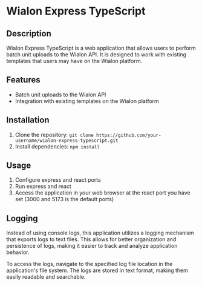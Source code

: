 # Wialon Express TypeScript

## Description
Wialon Express TypeScript is a web application that allows users to perform batch unit uploads to the Wialon API. It is designed to work with existing templates that users may have on the Wialon platform.

## Features
- Batch unit uploads to the Wialon API
- Integration with existing templates on the Wialon platform

## Installation
1. Clone the repository: `git clone https://github.com/your-username/wialon-express-typescript.git`
2. Install dependencies: `npm install`

## Usage
1. Configure express and react ports
2. Run express and react
3. Access the application in your web browser at the react port you have set (3000 and 5173 is the default ports)

## Logging
Instead of using console logs, this application utilizes a logging mechanism that exports logs to text files. This allows for better organization and persistence of logs, making it easier to track and analyze application behavior.

To access the logs, navigate to the specified log file location in the application's file system. The logs are stored in text format, making them easily readable and searchable.
